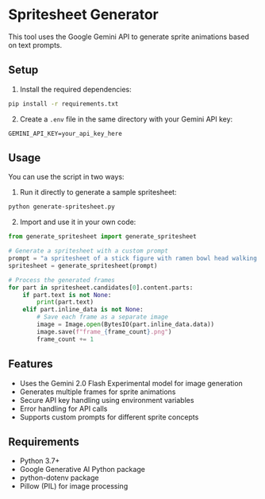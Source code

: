 # Spritesheet Generator

This tool uses the Google Gemini API to generate sprite animations based on text prompts.

## Setup

1. Install the required dependencies:
```bash
pip install -r requirements.txt
```

2. Create a `.env` file in the same directory with your Gemini API key:
```
GEMINI_API_KEY=your_api_key_here
```

## Usage

You can use the script in two ways:

1. Run it directly to generate a sample spritesheet:
```bash
python generate-spritesheet.py
```

2. Import and use it in your own code:
```python
from generate_spritesheet import generate_spritesheet

# Generate a spritesheet with a custom prompt
prompt = "a spritesheet of a stick figure with ramen bowl head walking. 5 frames, arrange frames horizontally"
spritesheet = generate_spritesheet(prompt)

# Process the generated frames
for part in spritesheet.candidates[0].content.parts:
    if part.text is not None:
        print(part.text)
    elif part.inline_data is not None:
        # Save each frame as a separate image
        image = Image.open(BytesIO(part.inline_data.data))
        image.save(f"frame_{frame_count}.png")
        frame_count += 1
```

## Features

- Uses the Gemini 2.0 Flash Experimental model for image generation
- Generates multiple frames for sprite animations
- Secure API key handling using environment variables
- Error handling for API calls
- Supports custom prompts for different sprite concepts

## Requirements

- Python 3.7+
- Google Generative AI Python package
- python-dotenv package
- Pillow (PIL) for image processing 